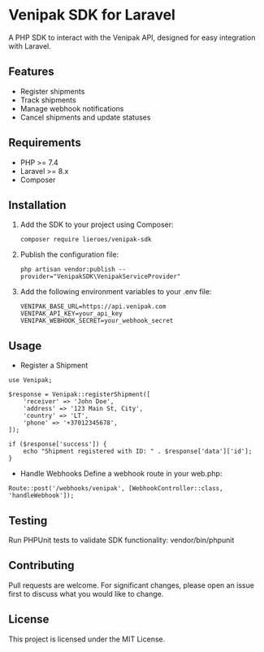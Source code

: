 # Venipak SDK for Laravel

A PHP SDK to interact with the Venipak API, designed for easy integration with Laravel.

## Features
- Register shipments
- Track shipments
- Manage webhook notifications
- Cancel shipments and update statuses

## Requirements
- PHP >= 7.4
- Laravel >= 8.x
- Composer

## Installation
1. Add the SDK to your project using Composer:
   ```
   composer require lieroes/venipak-sdk
   ```
3. Publish the configuration file:
   ```
   php artisan vendor:publish --provider="VenipakSDK\VenipakServiceProvider"
   ```
4. Add the following environment variables to your .env file:
   ```
   VENIPAK_BASE_URL=https://api.venipak.com
   VENIPAK_API_KEY=your_api_key
   VENIPAK_WEBHOOK_SECRET=your_webhook_secret
   ```
## Usage
- Register a Shipment
```
use Venipak;

$response = Venipak::registerShipment([
    'receiver' => 'John Doe',
    'address' => '123 Main St, City',
    'country' => 'LT',
    'phone' => '+37012345678',
]);

if ($response['success']) {
    echo "Shipment registered with ID: " . $response['data']['id'];
}
```

- Handle Webhooks
Define a webhook route in your web.php:
```
Route::post('/webhooks/venipak', [WebhookController::class, 'handleWebhook']);
```

## Testing
Run PHPUnit tests to validate SDK functionality:
vendor/bin/phpunit

## Contributing
Pull requests are welcome. For significant changes, please open an issue first to discuss what you would like to change.

## License
This project is licensed under the MIT License.
